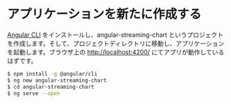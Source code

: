 # アプリケーションを新たに作成する

[Angular CLI](https://github.com/angular/angular-cli) をインストールし、angular-streaming-chart というプロジェクトを作成します。そして、プロジェクトディレクトリに移動し、アプリケーションを起動します。ブラウザ上の [http://localhost:4200/](http://localhost:4200/) にてアプリが動作しているはずです。

```bash
$ npm install -g @angular/cli
$ ng new angular-streaming-chart
$ cd angular-streaming-chart
$ ng serve --open
```
